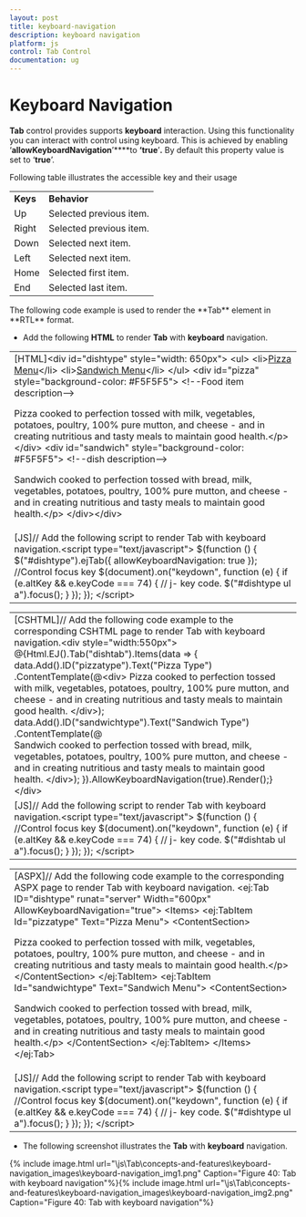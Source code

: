 ```yaml
---
layout: post
title: keyboard-navigation
description: keyboard navigation
platform: js
control: Tab Control
documentation: ug
---
```


# Keyboard Navigation

**Tab** control provides supports **keyboard** interaction. Using this functionality you can interact with control using keyboard. This is achieved by enabling ‘**allowKeyboardNavigation**’****to **‘true**’**.** By default this property value is set to ‘**true**’.

Following table illustrates the accessible key and their usage

<table>
<tr>
<td>
<b>Keys</b></td><td>
<b>Behavior</b></td></tr>
<tr>
<td>
Up</td><td>
Selected previous item.</td></tr>
<tr>
<td>
Right</td><td>
Selected previous item.</td></tr>
<tr>
<td>
Down</td><td>
Selected next item.</td></tr>
<tr>
<td>
Left</td><td>
Selected next item.</td></tr>
<tr>
<td>
Home</td><td>
Selected first item.</td></tr>
<tr>
<td>
End</td><td>
Selected last item.</td></tr>
</table>
The following code example is used to render the **Tab** element in **RTL** format. 

* Add the following **HTML** to render **Tab** with **keyboard** navigation.

<table>
<tr>
<td>
[HTML]&lt;div id="dishtype" style="width: 650px"&gt;    &lt;ul&gt;        &lt;li&gt;<a href="#pizza">Pizza Menu</a>&lt;/li&gt;        &lt;li&gt;<a href="#sandwich">Sandwich Menu</a>&lt;/li&gt;    &lt;/ul&gt;    &lt;div id="pizza" style="background-color: #F5F5F5"&gt;        &lt;!--Food item description--&gt;        <p>Pizza cooked to perfection tossed with milk, vegetables, potatoes, poultry, 100% pure mutton, and cheese - and in creating nutritious and tasty meals to maintain good health.&lt;/p&gt;    &lt;/div&gt;    &lt;div id="sandwich" style="background-color: #F5F5F5"&gt;        &lt;!--dish description--&gt;        <p>Sandwich cooked to perfection tossed with bread, milk, vegetables, potatoes, poultry, 100% pure mutton, and cheese - and in creating nutritious and tasty meals to maintain good health.&lt;/p&gt;    &lt;/div&gt;&lt;/div&gt;</td></tr>
<tr>
<td>
 [JS]// Add the following script to render Tab with keyboard navigation.&lt;script type="text/javascript"&gt;        $(function () {             $("#dishtype").ejTab({ allowKeyboardNavigation: true });                //Control focus key        $(document).on("keydown", function (e) {            if (e.altKey && e.keyCode === 74) {                // j- key code.                $("#dishtype ul a").focus();            }        });        });    &lt;/script&gt;</td></tr>
</table>


<table>
<tr>
<td>
[CSHTML]// Add the following code example to the corresponding CSHTML page to render Tab with keyboard navigation.&lt;div style="width:550px"&gt;    @{Html.EJ().Tab("dishtab").Items(data =>           {               data.Add().ID("pizzatype").Text("Pizza Type")                   .ContentTemplate(@&lt;div&gt;                       Pizza cooked to perfection tossed with milk, vegetables, potatoes, poultry, 100% pure mutton, and cheese - and in creating nutritious and tasty meals to maintain good health.                   &lt;/div&gt;);               data.Add().ID("sandwichtype").Text("Sandwich Type")                   .ContentTemplate(@<div>Sandwich cooked to perfection tossed with bread, milk, vegetables, potatoes, poultry, 100% pure mutton, and cheese - and in creating nutritious and tasty meals to maintain good health.               &lt;/div&gt;);           }).AllowKeyboardNavigation(true).Render();}&lt;/div&gt;</td></tr>
<tr>
<td>
[JS]// Add the following script to render Tab with keyboard navigation.&lt;script type="text/javascript"&gt;        $(function () {        //Control focus key        $(document).on("keydown", function (e) {            if (e.altKey && e.keyCode === 74) {                // j- key code.                $("#dishtab ul a").focus();            }        });        });    &lt;/script&gt;</td></tr>
</table>


<table>
<tr>
<td>
[ASPX]// Add the following code example to the corresponding ASPX page to render Tab with keyboard navigation.    &lt;ej:Tab ID="dishtype" runat="server" Width="600px" AllowKeyboardNavigation="true"&gt;        &lt;Items&gt;            &lt;ej:TabItem Id="pizzatype" Text="Pizza Menu"&gt;                &lt;ContentSection&gt;                    <p>Pizza cooked to perfection tossed with milk, vegetables, potatoes, poultry, 100% pure mutton, and cheese - and in creating nutritious and tasty meals to maintain good health.&lt;/p&gt;                &lt;/ContentSection&gt;            &lt;/ej:TabItem&gt;            &lt;ej:TabItem Id="sandwichtype" Text="Sandwich Menu"&gt;                &lt;ContentSection&gt;                    <p>Sandwich cooked to perfection tossed with bread, milk, vegetables, potatoes, poultry, 100% pure mutton, and cheese - and in creating nutritious and tasty meals to maintain good health.&lt;/p&gt;                &lt;/ContentSection&gt;            &lt;/ej:TabItem&gt;        &lt;/Items&gt;    &lt;/ej:Tab&gt;</td></tr>
<tr>
<td>
[JS]// Add the following script to render Tab with keyboard navigation.&lt;script type="text/javascript"&gt;        $(function () {        //Control focus key        $(document).on("keydown", function (e) {            if (e.altKey && e.keyCode === 74) {                // j- key code.                $("#dishtype ul a").focus();            }        });        });    &lt;/script&gt;</td></tr>
</table>


* The following screenshot illustrates the **Tab** with **keyboard** navigation.

{% include image.html url="\js\Tab\concepts-and-features\keyboard-navigation_images\keyboard-navigation_img1.png" Caption="Figure 40: Tab with keyboard navigation"%}{% include image.html url="\js\Tab\concepts-and-features\keyboard-navigation_images\keyboard-navigation_img2.png" Caption="Figure 40: Tab with keyboard navigation"%}

